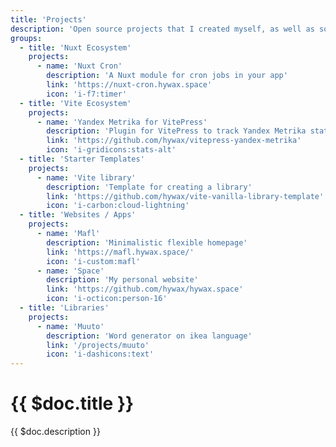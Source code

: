 ```yaml
---
title: 'Projects'
description: 'Open source projects that I created myself, as well as some that I contributed to.'
groups:
  - title: 'Nuxt Ecosystem'
    projects:
      - name: 'Nuxt Cron'
        description: 'A Nuxt module for cron jobs in your app'
        link: 'https://nuxt-cron.hywax.space'
        icon: 'i-f7:timer'
  - title: 'Vite Ecosystem'
    projects:
      - name: 'Yandex Metrika for VitePress'
        description: 'Plugin for VitePress to track Yandex Metrika statistics'
        link: 'https://github.com/hywax/vitepress-yandex-metrika'
        icon: 'i-gridicons:stats-alt'
  - title: 'Starter Templates'
    projects:
      - name: 'Vite library'
        description: 'Template for creating a library'
        link: 'https://github.com/hywax/vite-vanilla-library-template'
        icon: 'i-carbon:cloud-lightning'
  - title: 'Websites / Apps'
    projects:
      - name: 'Mafl'
        description: 'Minimalistic flexible homepage'
        link: 'https://mafl.hywax.space/'
        icon: 'i-custom:mafl'
      - name: 'Space'
        description: 'My personal website'
        link: 'https://github.com/hywax/hywax.space'
        icon: 'i-octicon:person-16'
  - title: 'Libraries'
    projects:
      - name: 'Muuto'
        description: 'Word generator on ikea language'
        link: '/projects/muuto'
        icon: 'i-dashicons:text'
---
```


# {{ $doc.title }}

{{ $doc.description }}
